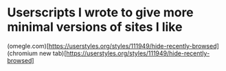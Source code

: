 Userscripts I wrote to give more minimal versions of sites I like
===

(omegle.com)[https://userstyles.org/styles/111949/hide-recently-browsed]
(chromium new tab)[https://userstyles.org/styles/111949/hide-recently-browsed]
